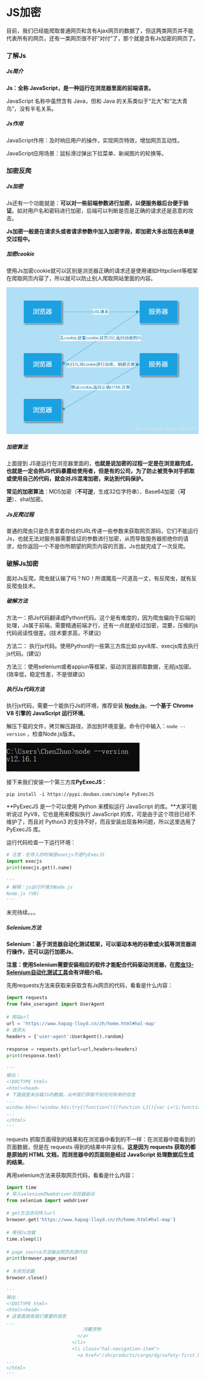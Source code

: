 # JS加密

目前，我们已经能爬取普通网页和含有Ajax网页的数据了，但这两类网页并不能代表所有的网页，还有一类网页很不好“对付”了，那个就是含有Js加密的网页了。

### 了解Js

##### Js简介

**Js：全称 JavaScript，是一种运行在浏览器里面的前端语言。**

JavaScript 名称中虽然含有 Java，但和 Java 的关系类似于“北大”和“北大青鸟”，没有半毛关系。

##### Js作用

JavaScript作用：及时响应用户的操作，实现网页特效，增加网页互动性。

JavaScript应用场景：鼠标滑过弹出下拉菜单、新闻图片的轮换等。

### 加密反爬

##### Js加密

Js还有一个功能就是：**可以对一些前端参数进行加密，以便服务器后台便于验证**。如对用户名和密码进行加密，后端可以判断是否是正确的请求还是恶意的攻击。

**Js加密一般是在请求头或者请求参数中加入加密字段，即加密大多出现在表单提交过程中。**

##### 加密cookie

使用Js加密cookie就可以区别是浏览器正确的请求还是使用诸如Httpclient等框架在爬取网页内容了，所以就可以防止别人爬取网站里面的内容。

![20190120142936282](image/20190120142936282.png)

##### 加密算法

上面提到 JS是运行在浏览器里面的，**也就是说加密的过程一定是在浏览器完成，也就是一定会把JS代码暴露给使用者，但是有的公司，为了防止被竞争对手抓取或使用自己的代码，就会对JS混淆加密，来达到代码保护。**

**常见的加密算法**：MD5加密（**不可逆**，生成32位字符串）、Base64加密（**可逆**）、shal加密。

##### Js反爬过程

普通的爬虫只是负责拿着你给的URL传递一些参数来获取网页源码，它们不能运行Js，也就无法对服务器需要验证的参数进行加密，从而导致服务器拒绝你的请求，给你返回一个不是你所期望的网页内容的页面，Js也就完成了一次反爬。

### 破解Js加密

面对Js反爬，爬虫就认输了吗？NO！所谓魔高一尺道高一丈，有反爬虫，就有反反爬虫技术。

##### 破解方法

方法一：把Js代码翻译成Python代码。这个是有难度的，因为爬虫偏向于后端的处理，Js属于前端，需要精通前端才行，还有一点就是经过加密，混要，压缩的js代码阅读性很差。(技术要求高，不建议)

方法二： 执行js代码。使用Python的一些第三方库比如 pyv8库、execjs库去执行js代码。(建议)

方法三：使用selenium或者appiun等框架，驱动浏览器抓取数据，无视js加密。(效率低，稳定性差，不是很建议)

##### 执行Js代码方法

执行js代码，需要一个能执行Js的环境，推荐安装 [**Node.js**](https://nodejs.org/en/download/)，**一个基于 Chrome V8 引擎的 JavaScript 运行环境**。

解压下载的文件，拷贝解压路径，添加到环境变量。命令行中输入：`node --version` ，检查Node.js版本。

![QQ截图20200323224413](image/QQ截图20200323224413.png)

接下来我们安装一个第三方库**PyExecJS**：

```
pip install -i https://pypi.douban.com/simple PyExecJS
```

**PyExecJS 是一个可以使用 Python 来模拟运行 JavaScript 的库。**大家可能听说过 PyV8，它也是用来模拟执行 JavaScript 的库，可是由于这个项目已经不维护了，而且对 Python3 的支持不好，而且安装出现各种问题，所以这里选用了 PyExecJS 库。

运行代码检查一下运行环境：

```python
# 注意：在导入的时候是execjs不是PyExecJS
import execjs
print(execjs.get().name)

'''
# 解释：js运行环境为Node.js
Node.js (V8)
'''
```

未完待续。。。

##### Selenium方法

**Selenium：基于浏览器自动化测试框架，可以驱动本地的谷歌或火狐等浏览器进行操作，还可以运行加密Js**。

**注意：使用Selenium需要安装相应的软件才能配合代码驱动浏览器，在[爬虫13-Selenium自动化测试工具](/爬虫13-Selenium自动化测试工具.md)会有详细介绍。**

先用requests方法来获取来获取含有Js网页的代码，看看是什么内容：

```python
import requests
from fake_useragent import UserAgent

# 网站url
url = 'https://www.hapag-lloyd.cn/zh/home.html#hal-map'
# 请求头
headers = {'user-agent':UserAgent().random}

response = requests.get(url=url,headers=headers)
print(response.text)

'''
输出：
<!DOCTYPE html>
<html><head>
# 下面就是未加载JS的数据，从中我们获取不到任何有用的信息
...
window.kGv=!!window.kGv;try{(function(){(function LJ(){var L=!1;function z(L){for(var s=0;L--;)s+=_(document.documentElement,null);return s}function _(L,s){var z="vi";s=s||new I;return oJ(L,function(L){L.setAttribute("data-"+z,s.OS());return _(L,s)},null)}function I(){this.iz=1;this.SO=0;this.Ll=this.iz;this.SL=null;this.OS=function()
...
</html>
'''
```

requests 抓取页面得到的结果和在浏览器中看到的不一样：在浏览器中能看到的页面数据，但是在 requests 得到的结果中并没有。**这是因为 requests 获取的都是原始的 HTML 文档，而浏览器中的页面则是经过 JavaScript 处理数据后生成的结果**。

再用selenium方法来获取网页代码，看看是什么内容：

```python
import time
# 导入selenium的webdriver浏览器驱动
from selenium import webdriver

# get方法访问传入url
browser.get('https://www.hapag-lloyd.cn/zh/home.html#hal-map')

# 等待Js加载
time.sleep(2)

# page_source方法输出网页的源代码
print(browser.page_source)

# 关闭浏览器
browser.close()

'''
输出：
<!DOCTYPE html>
<html><head>
# 这里面就有我们需要的信息
...                                    
                            冷藏货物
                          </a>
                        </li>                  
                        <li class="hal-navigation-item">
                          <a href="/zh/products/cargo/dg/safety-first.html" class="hal-rtl--alt" btattached="true">                            
...
</html>
'''
```

